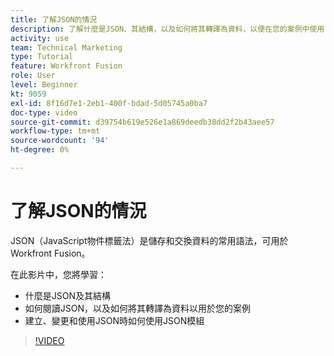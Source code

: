 ```yaml
---
title: 了解JSON的情況
description: 了解什麼是JSON、其結構，以及如何將其轉譯為資料，以便在您的案例中使用 [!DNL Adobe Workfront Fusion].
activity: use
team: Technical Marketing
type: Tutorial
feature: Workfront Fusion
role: User
level: Beginner
kt: 9059
exl-id: 8f16d7e1-2eb1-400f-bdad-5d05745a0ba7
doc-type: video
source-git-commit: d39754b619e526e1a869deedb38dd2f2b43aee57
workflow-type: tm+mt
source-wordcount: '94'
ht-degree: 0%

---
```


# 了解JSON的情況

JSON（JavaScript物件標籤法）是儲存和交換資料的常用語法，可用於Workfront Fusion。

在此影片中，您將學習：

* 什麼是JSON及其結構
* 如何閱讀JSON，以及如何將其轉譯為資料以用於您的案例
* 建立、變更和使用JSON時如何使用JSON模組

>[!VIDEO](https://video.tv.adobe.com/v/335300/?quality=12)
